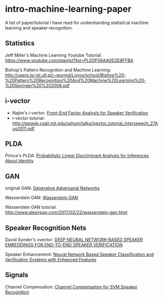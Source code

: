 # intro-machine-learning-paper
A list of paper/tutorial I have read for understanding statistical machine learning and speaker recognition. 

## Statistics 
Jeff Miller's Machine Learning Youtube Tutorial: https://www.youtube.com/playlist?list=PLD0F06AA0D2E8FFBA

Bishop's Pattern Recognition and Machine Learning: http://users.isr.ist.utl.pt/~wurmd/Livros/school/Bishop%20-%20Pattern%20Recognition%20And%20Machine%20Learning%20-%20Springer%20%202006.pdf

## i-vector 
- Najim's i-vector: [Front-End Factor Analysis for Speaker Verification](http://ieeexplore.ieee.org/document/5545402/)
- i-vector tutorial: http://people.csail.mit.edu/sshum/talks/ivector_tutorial_interspeech_27Aug2011.pdf

## PLDA 
Prince's PLDA: [Probabilistic Linear Discriminant Analysis for Inferences About Identity](http://ieeexplore.ieee.org/abstract/document/4409052/)

## GAN
original GAN: [Generative Adversarial Networks](https://arxiv.org/abs/1406.2661)

Wasserstein GAN: [Wasserstein GAN](https://arxiv.org/abs/1701.07875)

Wasserstein GAN tutorial: http://www.alexirpan.com/2017/02/22/wasserstein-gan.html

## Speaker Recognition Nets
David Synder's xvector: [DEEP NEURAL NETWORK-BASED SPEAKER EMBEDDINGS FOR END-TO-END SPEAKER VERIFICATION](http://danielpovey.com/files/2016_slt_xvector.pdf)

Speaker Enhancement: [Neural Network Based Speaker Classification and Verification Systems with Enhanced Features](https://arxiv.org/pdf/1702.02289.pdf)

## Signals 
Channel Compensation: [Channel Compensation for SVM Speaker Recognition](https://www.ll.mit.edu/mission/cybersec/publications/publication-files/full_papers/040531_Solomonoff.pdf)

